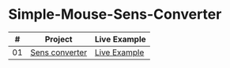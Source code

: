 # Simple-Mouse-Sens-Converter

|  #  | Project                                                                                                                     | Live Example                                                                         |
| :-: | --------------------------------------------------------------------------------------------------------------------------- | --------------------------------------------------------------------------------- |
| 01  | [Sens converter](https://github.com/Ready2BOOM/Simple-Mouse-Sens-Converter)                             | [Live Example](https://ready2boom.github.io/Simple-Mouse-Sens-Converter/)               |

